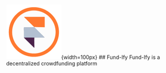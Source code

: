 ![Fund-Ify Logo](./src/assets/FavIcon.png){width=100px} ## Fund-Ify
Fund-Ify is a decentralized crowdfunding platform
